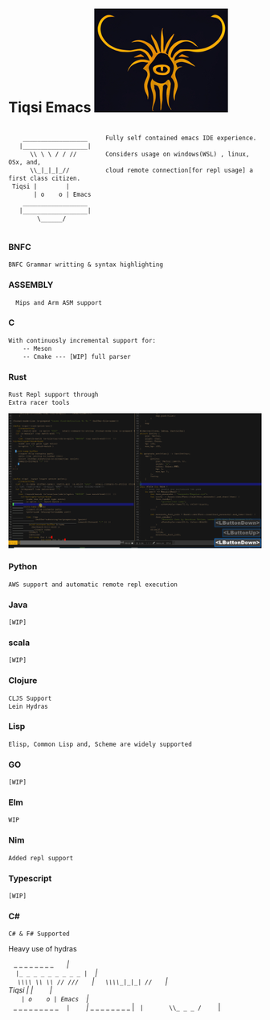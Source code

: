 # Tiqsi Emacs <a href="https://github.com/SerialDev/tiqsi-emacs/">![Tiqsi Emacs](gifs/tiqsi.jpeg)</a>


```

    __________________     Fully self contained emacs IDE experience.  
   |__________________|   
      \\ \ \ / / //        Considers usage on windows(WSL) , linux, OSx, and,
      \\_|_|_|_//          cloud remote connection[for repl usage] a first class citizen.
 Tiqsi |        |          
       | o    o | Emacs    
    __________________
   |__________________|
        \______/         
      
```

### BNFC
```
BNFC Grammar writting & syntax highlighting
```

### ASSEMBLY
```
  Mips and Arm ASM support
```

### C
```
With continuosly incremental support for:  
    -- Meson  
    -- Cmake --- [WIP] full parser  
```

### Rust
```
Rust Repl support through  
Extra racer tools
```
![Rust racer tweaks](gifs/racer-insert.gif)

### Python
```
AWS support and automatic remote repl execution
```
### Java
```
[WIP]
```

### scala
```
[WIP]
```

### Clojure
```
CLJS Support  
Lein Hydras
```

### Lisp 
```
Elisp, Common Lisp and, Scheme are widely supported
```

### GO
```
[WIP]
```

### Elm
```
WIP
```

### Nim
```
Added repl support
```

### Typescript
```
[WIP]
```
### C# 
```
C# & F# Supported
```

Heavy use of hydras 


` ` _ _ _ _ _ _ _ _ _` ` ` ` |    
`  |_ _ _ _ _ _ _ _ _ |` ` ` |    
` ` ` \\\\ \\ \\ // ///` ` ` ` ` |
` ` `  \\\\_|_|_| // ` ` ` ` ` |  
 Tiqsi |        |` ` ` ` ` ` |    
` ` `  | o    o | Emacs` ` ` |    
` ` _ _ _ _ _ _ _ _ _  ` ` ` |    
`  |_ _ _ _ _ _ _ _ _ |` ` ` |    
` ` ` ` \\_ _ _ /` ` ` ` ` ` `|   


